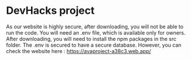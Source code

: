 # DevHacks project

As our website is highly secure, after downloading, you will not be able to run the code. You will need an .env file, which is available only for owners.
After downloading, you will need to install the npm packages in the src folder. The .env is secured to have a secure database.
However, you can check the website here : https://avaproject-a38c3.web.app/
